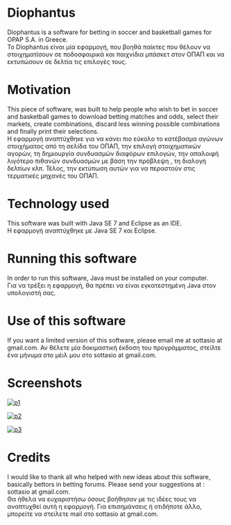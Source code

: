 # Diophantus
Diophantus is a software for betting in soccer and basketball games for OPAP S.A. in Greece.<br/>
Το Diophantus είναι μία εφαρμογή, που βοηθά παίκτες που θέλουν να στοιχηματίσουν σε ποδοσφαιρικά και παιχνίδια μπάσκετ στον ΟΠΑΠ και να εκτυπώσουν σε δελτία τις επιλογές τους.
# Motivation
This piece of software, was built to help people who wish to bet in soccer and basketball games to download betting matches and odds, select their markets, create combinations, discard less winning possible combinations and finally print their selections.<br/>
Η εφαρμογή αναπτύχθηκε για να κάνει πιο εύκολο το κατέβασμα αγώνων στοιχήματος από τη σελίδα του ΟΠΑΠ, την επιλογή στοιχηματικών αγορών, τη δημιουργία συνδυασμών διαφόρων επιλογών, την απαλοιφή λιγότερο πιθανών συνδυασμών με βάση την πρόβλεψη , τη διαλογή δελτίων κλπ. Τέλος, την εκτύπωση αυτών για να περαστούν στις τερματικές μηχανές του ΟΠΑΠ.
# Technology used
This software was built with Java SE 7 and Eclipse as an IDE.<br/>
Η εφαρμογή αναπτύχθηκε με Java SE 7  και Eclipse.
# Running this software
In order to run this software, Java must be installed on your computer.<br/>
Για να τρέξει η εφαρμογή, θα πρέπει να είναι εγκατεστημένη Java στον υπολογιστή σας.
# Use of this software
If you want a limited version of this software, please email me at sottasio at gmail.com.
Αν θέλετε μία δοκιμαστική έκδοση του προγράμματος, στείλτε ένα μήνυμα στο μέιλ μου στο sottasio at gmail.com.

# Screenshots

<a href="https://ibb.co/V9mNsNn"><img src="https://i.ibb.co/JtQd9d6/p1.jpg" alt="p1" border="0" /></a>

<a href="https://ibb.co/Hnm8V9N"><img src="https://i.ibb.co/kQYCxP3/p2.jpg" alt="p2" border="0" /></a>

<a href="https://ibb.co/7GspJT5"><img src="https://i.ibb.co/64jtRpx/p3.jpg" alt="p3" border="0" /></a>


# Credits
I would like to thank all who helped with new ideas about this software, basically bettors in betting forums.
Please send your suggestions at : sottasio at gmail.com.<br/>
Θα ήθελα να ευχαριστήσω όσους βοήθησαν με τις ιδέες τους να αναπτυχθεί αυτή η εφαρμογή.
Για επισημάνσεις ή οτιδήποτε άλλο, μπορείτε να στείλετε mail στο sottasio at gmail.com.
